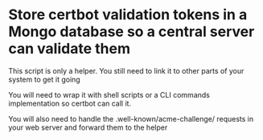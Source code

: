 # Store certbot validation tokens in a Mongo database so a central server can validate them

This script is only a helper. You still need to link it to other parts of your system to get it going

You will need to wrap it with shell scripts or a CLI commands implementation so certbot can call it.

You will also need to handle the .well-known/acme-challenge/ requests in your web server and forward them to the helper

